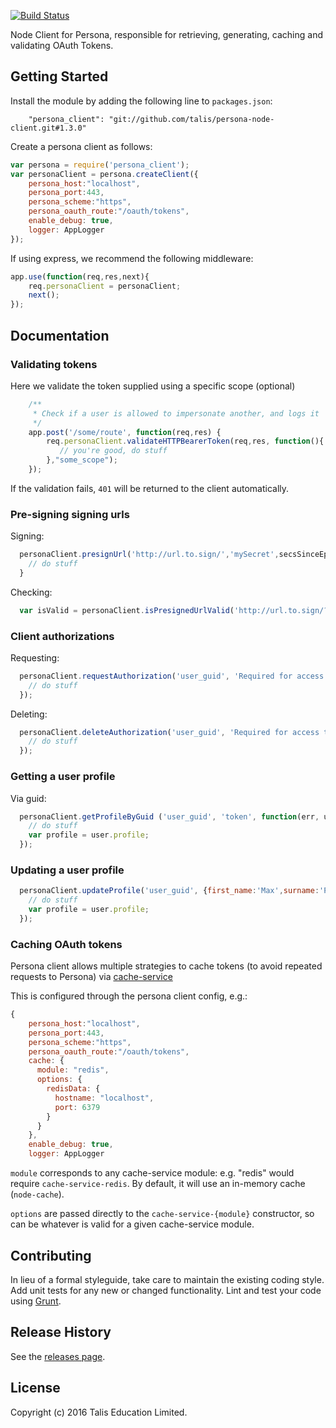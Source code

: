 [![Build Status](https://travis-ci.org/talis/persona-node-client.svg?branch=master)](https://travis-ci.org/talis/persona-node-client)

Node Client for Persona, responsible for retrieving, generating, caching and validating OAuth Tokens.

## Getting Started
Install the module by adding the following line to `packages.json`:

```
    "persona_client": "git://github.com/talis/persona-node-client.git#1.3.0"
```

Create a persona client as follows:

```javascript
var persona = require('persona_client');
var personaClient = persona.createClient({
    persona_host:"localhost",
    persona_port:443,
    persona_scheme:"https",
    persona_oauth_route:"/oauth/tokens",
    enable_debug: true,
    logger: AppLogger
});
```

If using express, we recommend the following middleware:

```javascript
app.use(function(req,res,next){
    req.personaClient = personaClient;
    next();
});
```

## Documentation

### Validating tokens

Here we validate the token supplied using a specific scope (optional)

```javascript
    /**
     * Check if a user is allowed to impersonate another, and logs it
     */
    app.post('/some/route', function(req,res) {
        req.personaClient.validateHTTPBearerToken(req,res, function(){
           // you're good, do stuff
        },"some_scope");
    });
```

If the validation fails, `401` will be returned to the client automatically.


### Pre-signing signing urls

Signing:

```javascript
  personaClient.presignUrl('http://url.to.sign/','mySecret',secsSinceEpocToExpiry,function(err,signedUrl) {
    // do stuff
  }
```

Checking:

```javascript
  var isValid = personaClient.isPresignedUrlValid('http://url.to.sign/?signature=34234545','mySecret');
```

### Client authorizations

Requesting:

```javascript
  personaClient.requestAuthorization('user_guid', 'Required for access to admin', 'client_id', 'client_secret', function(err,authorization) {
    // do stuff
  });
```

Deleting:

```javascript
  personaClient.deleteAuthorization('user_guid', 'Required for access to admin', 'client_id', 'client_secret', function(err) {
    // do stuff
  });
```

### Getting a user profile

Via guid:

```javascript
  personaClient.getProfileByGuid ('user_guid', 'token', function(err, user) {
    // do stuff
    var profile = user.profile;
  });
```

### Updating a user profile

```javascript
  personaClient.updateProfile('user_guid', {first_name:'Max',surname:'Payne'} 'token', function(err, user) {
    // do stuff
    var profile = user.profile;
  });
```

### Caching OAuth tokens

Persona client allows multiple strategies to cache tokens (to avoid repeated
 requests to Persona) via [cache-service](https://npmjs.org/package/cache-service)

 This is configured through the persona client config, e.g.:

 ```javascript
 {
     persona_host:"localhost",
     persona_port:443,
     persona_scheme:"https",
     persona_oauth_route:"/oauth/tokens",
     cache: {
       module: "redis",
       options: {
         redisData: {
           hostname: "localhost",
           port: 6379
         }
       }
     },
     enable_debug: true,
     logger: AppLogger
 ```

`module` corresponds to any cache-service module: e.g. "redis" would require
`cache-service-redis`.  By default, it will use an in-memory cache (`node-cache`).
 
`options` are passed directly to the `cache-service-{module}` constructor, so can be whatever is valid for a given
cache-service module.

## Contributing
In lieu of a formal styleguide, take care to maintain the existing coding style. Add unit tests for any new or changed functionality. Lint and test your code using [Grunt](http://gruntjs.com/).

## Release History

See the [releases page](https://github.com/talis/persona-node-client/releases).

## License
Copyright (c) 2016 Talis Education Limited.
